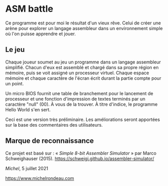 # ASM battle

Ce programme est pour moi le résultat d'un vieux rêve. 
Celui de créer une arène pour explorer un langage assembleur dans un environnement simple où l'on puisse apprendre et jouer.

## Le jeu
Chaque joueur soumet au jeu un programme dans un langage assembleur simplifié. Chacun d'eux est
assemblé et chargé dans sa propre région en mémoire, puis se voit assigné un processeur virtuel.
Chaque espace mémoire et chaque caractère de l'écran écrit durant la partie compte pour un point.

Un micro BIOS fournit une table de branchement pour le lancement de processeur et une fonction 
d'impression de textes terminés par un caractère "null" (00). À vous de la trouver. À titre d'indice, 
le programme Hello World s'en sert.

Ceci est une version très préliminaire. Les améliorations seront apportées sur la base des commentaires
des utilisateurs.

## Marque de reconnaissance
Ce projet est basé sur : « _Simple 8-bit Assembler Simulator_ » par Marco Schweighauser (2015). https://schweigi.github.io/assembler-simulator/ 


_Michel_, 5 juillet 2021

https://www.michelrondeau.com
